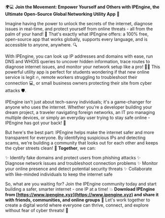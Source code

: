 🌍💻 **Join the Movement: Empower Yourself and Others with IPEngine, the Ultimate Open-Source Global Networking Utility App** 🚀

Imagine having the power to unlock the secrets of the internet, diagnose issues in real-time, and protect yourself from online threats - all from the palm of your hand! 📡 That's exactly what IPEngine offers: a 100% free, open-source app that works globally, supports every language, and is accessible to anyone, anywhere. 🔍

With IPEngine, you can look up IP addresses and domains with ease, run DNS and WHOIS queries to uncover hidden information, trace routes to diagnose internet issues, and monitor your network setup like a pro! 🕵️‍♂️ This powerful utility app is perfect for students wondering if that new online service is legit 🔥, remote workers struggling to troubleshoot their connection 💻, or small business owners protecting their site from cyber attacks 🛡️.

IPEngine isn't just about tech-savvy individuals; it's a game-changer for anyone who uses the internet. Whether you're a developer building your dream project, a traveler navigating foreign networks, an IT pro managing multiple devices, or simply an everyday user trying to stay safe online - IPEngine has got your back! 🤝

But here's the best part: IPEngine helps make the internet safer and more transparent for everyone. By identifying suspicious IPs and detecting scams, we're building a community that looks out for each other and keeps the cyber streets clean! 💪 **Together**, we can:

✨ Identify fake domains and protect users from phishing attacks
✨ Diagnose network issues and troubleshoot connection problems
✨ Monitor your online presence and detect potential security threats
✨ Collaborate with like-minded individuals to keep the internet safe

So, what are you waiting for? Join the IPEngine community today and start building a safer, smarter internet - one IP at a time! 💥 **Download IPEngine from [https://www.ipengine.xyz](https://www.ipengine.xyz) and share it with friends, communities, and online groups** 📢 Let's work together to create a digital world where everyone can thrive, connect, and explore without fear of cyber threats! 🌟